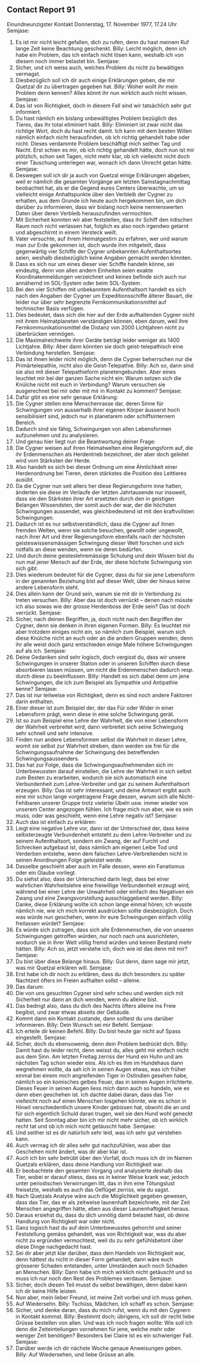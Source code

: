## Contact Report 91
Einundneunzigster Kontakt
Donnerstag, 17. November 1977, 17.24 Uhr
Semjase:
1. Es ist mir nicht leicht gefallen, dich zu rufen, denn du hast meinem Ruf lange Zeit keine Beachtung geschenkt.
Billy:
Leicht möglich, denn ich habe ein Problem, das ich einfach nicht lösen kann, weshalb ich von diesem noch immer belastet bin.
Semjase:
2. Sicher, und ich weiss auch, welches Problem du nicht zu bewältigen vermagst.
3. Diesbezüglich soll ich dir auch einige Erklärungen geben, die mir Quetzal dir zu übertragen gegeben hat.
Billy:
Woher wollt ihr mein Problem denn kennen? Alles könnt ihr nun wirklich auch nicht wissen.
Semjase:
4. Das ist von Richtigkeit, doch in diesem Fall sind wir tatsächlich sehr gut informiert.
5. Du hast nämlich ein bislang unbewältigtes Problem bezüglich des Tieres, das ihr total eliminiert habt.
Billy:
Eliminiert ist zwar nicht das richtige Wort, doch du hast recht damit. Ich kann mit dem besten Willen nämlich einfach nicht herausfinden, ob ich richtig gehandelt habe oder nicht. Dieses verdammte Problem beschäftigt mich seither Tag und Nacht. Erst schien es mir, ob ich richtig gehandelt hätte, doch nun ist mir plötzlich, schon seit Tagen, nicht mehr klar, ob ich vielleicht nicht doch einer Täuschung unterlegen war, wonach ich dann Unrecht getan hätte.
Semjase:
6. Deswegen soll ich dir ja auch von Quetzal einige Erklärungen abgeben, weil er nämlich die gesamten Vorgänge am letzten Samstagnachmittag beobachtet hat, als er die Gegend eures Centers überwachte, um so vielleicht einige Anhaltspunkte über den Verbleib der Cygner zu erhalten, aus dem Grunde ich heute auch hergekommen bin, um dich darüber zu informieren, dass wir bislang noch keine nennenswerten Daten über deren Verbleib herauszufinden vermochten.
7. Mit Sicherheit konnten wir aber feststellen, dass ihr Schiff den irdischen Raum noch nicht verlassen hat, folglich es also noch irgendwo getarnt und abgeschirmt in einem Versteck weilt.
8. Vater versuchte, auf ihrem Heimatgestirn zu erfahren, wer und warum man zur Erde gekommen ist, doch wurde ihm mitgeteilt, dass gegenwärtig vier Schiffe der Cygner unbekannten Aufenthaltsortes seien, weshalb diesbezüglich keine Angaben gemacht werden könnten.
9. Dass es sich nur um eines dieser vier Schiffe handeln könne, sei eindeutig, denn von allen andern Einheiten seien exakte Koordinatenmeldungen verzeichnet und keines befinde sich auch nur annähernd im SOL-System oder beim SOL-System.
10. Bei den vier Schiffen mit unbekanntem Aufenthaltsort handelt es sich nach den Angaben der Cygner um Expeditionsschiffe älterer Bauart, die leider nur über sehr begrenzte Fernkommunikationsmittel auf technischer Basis verfügen.
11. Dies bedeutet, dass sich die hier auf der Erde aufhaltenden Cygner nicht mit ihrem Heimatplaneten verständigen können, eben darum, weil ihre Fernkommunikationsmittel die Distanz von 2000 Lichtjahren nicht zu überbrücken vermögen.
12. Die Maximalreichweite ihrer Geräte beträgt leider weniger als 1400 Lichtjahre.
Billy:
Aber dann könnten sie doch geist-telepathisch eine Verbindung herstellen.
Semjase:
13. Das ist ihnen leider nicht möglich, denn die Cygner beherrschen nur die Primärtelepathie, nicht also die Geist-Telepathie.
Billy:
Ach so, dann sind sie also mit dieser Telepathieform planetengebunden. Aber eines leuchtet mir bei der ganzen Sache nicht ein: Warum setzen sich die Knülche nicht mit euch in Verbindung? Warum versuchen sie ausgerechnet bei mir oder mit mir in Kontakt zu kommen?
Semjase:
14. Dafür gibt es eine sehr genaue Erklärung:
15. Die Cygner stellen eine Menschenrasse dar, deren Sinne für Schwingungen von ausserhalb ihrer eigenen Körper äusserst hoch sensibilisiert sind, jedoch nur in planetarem oder schiffsinternem Bereich.
16. Dadurch sind sie fähig, Schwingungen von allen Lebensformen aufzunehmen und zu analysieren.
17. Und genau hier liegt nun die Beantwortung deiner Frage:
18. Die Cygner weisen auf ihren Heimatwelten eine Regierungsform auf, die ihr Erdenmenschen als Herdentrieb bezeichnet, der aber doch geleitet wird vom Stärksten der Herde.
19. Also handelt es sich bei dieser Ordnung um eine Ähnlichkeit einer Herdenordnung bei Tieren, deren stärkstes die Position des Leittieres ausübt.
20. Da die Cygner nun seit alters her diese Regierungsform inne hatten, änderten sie diese im Verlaufe der letzten Jahrtausende nur insoweit, dass sie den Stärksten ihrer Art ersetzten durch den in geistigen Belangen Wissendsten, der somit auch der war, der die höchsten Schwingungen aussendet, was gleichbedeutend ist mit den kraftvollsten Schwingungen.
21. Dadurch ist es nur selbstverständlich, dass die Cygner auf ihnen fremden Welten, wenn sie solche besuchen, gewollt oder ungewollt, nach ihrer Art und ihrer Regierungsform ebenfalls nach der höchsten geisteswissensmässigen Schwingung dieser Welt forschen und sich notfalls an diese wenden, wenn sie deren bedürfen.
22. Und durch deine geisteslehremässige Schulung und dein Wissen bist du nun mal jener Mensch auf der Erde, der diese höchste Schwingung von sich gibt.
23. Dies wiederum bedeutet für die Cygner, dass du für sie jene Lebensform in der genannten Beziehung bist auf dieser Welt, über der hinaus keine andere Lebensform steht.
24. Dies allein kann der Grund sein, warum sie mit dir in Verbindung zu treten versuchen.
Billy:
Aber das ist doch verrückt – denen nach müsste ich also sowas wie der grosse Herdenboss der Erde sein? Das ist doch verrückt.
Semjase:
25. Sicher, nach deinen Begriffen, ja, doch nicht nach den Begriffen der Cygner, denn sie denken in ihren eigenen Formen.
Billy:
Es leuchtet mir aber trotzdem einiges nicht ein, so nämlich zum Beispiel, warum sich diese Knülche nicht an euch oder an die andern Gruppen wenden, denn ihr alle weist doch ganz entschieden einige Male höhere Schwingungen auf als ich.
Semjase:
26. Deine Gedanken sind sehr logisch, doch vergisst du, dass wir unsere Schwingungen in unserer Station oder in unseren Schiffen durch diese absorbieren lassen müssen, um nicht die Erdenmenschen dadurch resp. durch diese zu beeinflussen.
Billy:
Handelt es sich dabei denn um jene Schwingungen, die ich zum Beispiel als Sympathie und Antipathie kenne?
Semjase:
27. Das ist nur teilweise von Richtigkeit, denn es sind noch andere Faktoren darin enthalten.
28. Einer dieser ist zum Beispiel der, der das Für oder Wider in einer Lebensform prägt, wenn diese in eine solche Schwingung gerät.
29. Ist so zum Beispiel eine Lehre der Wahrheit, die von einer Lebensform der Wahrheit verbreitet wird, dann verbreitet sich seine Schwingung sehr schnell und sehr intensive.
30. Finden nun andere Lebensformen selbst die Wahrheit in dieser Lehre, womit sie selbst zur Wahrheit streben, dann werden sie frei für die Schwingungsaufnahme der Schwingung des betreffenden Schwingungsaussenders.
31. Das hat zur Folge, dass die Schwingungsaufnehmenden sich im Unterbewussten darauf einstellen, die Lehre der Wahrheit in sich selbst zum Besten zu erarbeiten, wodurch sie sich automatisch eine Verbundenheit zum Lehre-Verbreiter und gar zu seinem Aufenthaltsort erzeugen.
Billy:
Das ist sehr interessant, und deine Antwort ergibt auch eine mir schon lange vorgetragene Frage dessen, warum sich alle Nicht-Fehlbaren unserer Gruppe trotz vielerlei Übeln usw. immer wieder von unserem Center angezogen fühlen. Ich frage mich nun aber, wie es sein muss, oder was geschieht, wenn eine Lehre negativ ist?
Semjase:
32. Auch das ist einfach zu erklären:
33. Liegt eine negative Lehre vor, dann ist der Unterschied der, dass keine selbsterzeugte Verbundenheit entsteht zu dem Lehre-Verbreiter und zu seinem Aufenthaltsort, sondern ein Zwang, der auf Furcht und Schrecken aufgebaut ist, dass nämlich am eigenen Leibe Tod und Verderben entstehe, wenn dem falschen Lehre-Verbreitenden nicht in seinen Anordnungen Folge geleistet werde.
34. Dasselbe geschieht aber auch im Falle dessen, wenn ein Fanatismus oder ein Glaube vorliegt.
35. Du siehst also, dass der Unterschied darin liegt, dass bei einer wahrlichen Wahrheitslehre eine freiwillige Verbundenheit erzeugt wird, während bei einer Lehre der Unwahrheit oder einfach des Negativen ein Zwang und eine Zwangsvorstellung ausschlaggebend werden.
Billy:
Danke, diese Erklärung wollte ich schon lange einmal hören; ich wusste nämlich nie, wie ich mich korrekt ausdrücken sollte diesbezüglich. Doch was würde nun geschehen, wenn ihr eure Schwingungen einfach völlig freilassen würdet?
Semjase:
36. Es würde sich zutragen, dass sich alle Erdenmenschen, die von unseren Schwingungen getroffen würden, nur noch nach uns ausrichteten, wodurch sie in ihrer Welt völlig fremd würden und keinen Bestand mehr hätten.
Billy:
Ach so, jetzt verstehe ich, doch wie ist das denn mit mir?
Semjase:
37. Du bist über diese Belange hinaus.
Billy:
Gut denn, dann sage mir jetzt, was mir Quetzal erklären will.
Semjase:
38. Erst habe ich dir noch zu erklären, dass du dich besonders zu später Nachtzeit öfters im Freien aufhalten sollst – alleine.
39. Das darum:
40. Die von uns gesuchten Cygner sind sehr scheu und werden sich mit Sicherheit nur dann an dich wenden, wenn du alleine bist.
41. Das bedingt also, dass du dich des Nachts öfters alleine ins Freie begibst, und zwar etwas abseits der Gebäude.
42. Kommt dann ein Kontakt zustande, dann solltest du uns darüber informieren.
Billy:
Dein Wunsch sei mir Befehl.
Semjase:
43. Ich erteile dir keinen Befehl.
Billy:
Du bist heute gar nicht auf Spass eingestellt.
Semjase:
44. Sicher, doch du ebensowenig, denn dein Problem bedrückt dich.
Billy:
Damit hast du leider recht, denn weisst du, alles geht mir einfach nicht aus dem Sinn. Am letzten Freitag zerriss der Hund ein Huhn und am nächsten Tag schon wieder eins. Als ich es ihm im Hundehaus dann wegnehmen wollte, da sah ich in seinen Augen etwas, was ich früher einmal bei einem mich angreifenden Tiger in Ostindien gesehen habe, nämlich so ein komisches gelbes Feuer, das in seinen Augen irrlichterte. Dieses Feuer in seinen Augen liess mich dann auch so handeln, wie es dann eben geschehen ist. Ich dachte dabei daran, dass das Tier vielleicht noch auf einen Menschen losgehen könnte, wie es schon in Hinwil verschiedentlich unsere Kinder gebissen hat, obwohl die an und für sich eigentlich Schuld daran trugen, weil sie den Hund wohl geneckt hatten. Seit Sonntag aber bin ich mir nicht mehr sicher, ob ich wirklich recht tat und ob ich mich nicht getäuscht habe.
Semjase:
45. Und seither ist es dir natürlich sehr leid, was ich sehr gut verstehen kann.
46. Auch vermag ich dir alles sehr gut nachzufühlen, was aber das Geschehen nicht ändert, was dir aber klar ist.
47. Auch ich bin sehr betrübt über den Vorfall, doch muss ich dir im Namen Quetzals erklären, dass deine Handlung von Richtigkeit war.
48. Er beobachtete den gesamten Vorgang und analysierte deshalb das Tier, wobei er darauf stiess, dass es in keiner Weise krank war, jedoch unter periodischen Verwirrungen litt, das in ihm eine Tötungslust freisetzte, weshalb es auch das Geflügel zerriss, wie du sagst.
49. Nach Quetzals Analyse wäre auch die Möglichkeit gegeben gewesen, dass das Tier, das er als zeitweise launenhaft bezeichnete, mit der Zeit Menschen angegriffen hätte, eben aus dieser Launenhaftigkeit heraus.
50. Daraus ersiehst du, dass du dich unnötig damit belastet hast, ob deine Handlung von Richtigkeit war oder nicht.
51. Ganz logisch hast du auf dein Unterbewusstes gehorcht und seiner Feststellung gemäss gehandelt, was von Richtigkeit war, was du aber nicht zu ergründen vermochtest, weil du zu sehr gefühlsbetont über diese Dinge nachgedacht hast.
52. Sei dir aber jetzt klar darüber, dass dein Handeln von Richtigkeit war, denn hättest du nicht in dieser Form gehandelt, dann wäre euch grösserer Schaden entstanden, unter Umständen auch noch Schaden an Menschen.
Billy:
Dann habe ich mich wirklich nicht getäuscht und so muss ich nur noch den Rest des Problemes verdauen.
Semjase:
53. Sicher, doch diesen Teil musst du selbst bewältigen, denn dabei kann ich dir keine Hilfe leisten.
54. Nun aber, mein lieber Freund, ist meine Zeit vorbei und ich muss gehen.
55. Auf Wiedersehn.
Billy:
Tschüss, Mädchen, ich schaff es schon.
Semjase:
56. Sicher, und denke daran, dass du mich rufst, wenn du mit den Cygnern in Kontakt kommst.
Billy:
Bestimmt doch; übrigens, ich soll dir recht liebe Grüsse bestellen von allen. Und was ich noch fragen wollte: Wie soll ich denn die Zeiteinteilungen vornehmen für jene, welche mehr oder weniger Zeit benötigen? Besonders bei Claire ist es ein schwieriger Fall.
Semjase:
57. Darüber werde ich dir nächste Woche genaue Anweisungen geben.
Billy:
Auf Wiedersehen, und liebe Grüsse an alle.